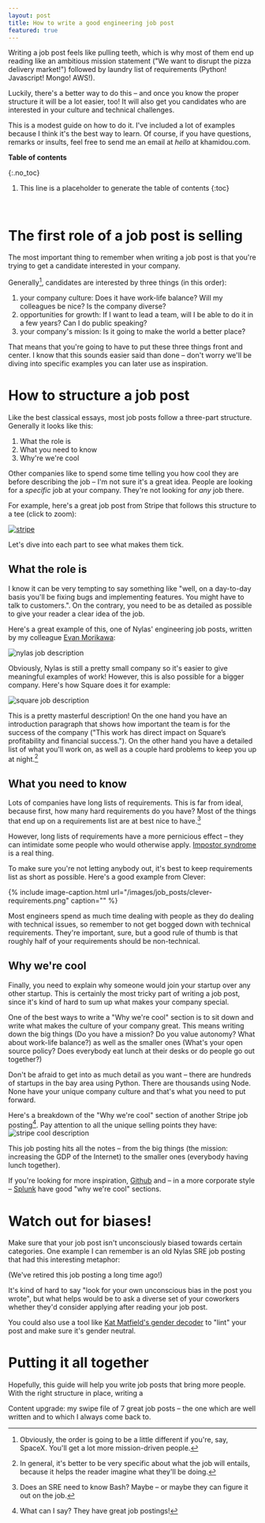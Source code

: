 ```yaml
---
layout: post
title: How to write a good engineering job post
featured: true
---
```

Writing a job post feels like pulling teeth, which is why most of them end up reading like an ambitious mission statement ("We want to disrupt the pizza delivery market!") followed by laundry list of requirements (Python! Javascript! Mongo! AWS!).

Luckily, there's a better way to do this – and once you know the proper structure it will be a lot easier, too! It will also get you candidates who are interested in your culture and technical challenges.

This is a modest guide on how to do it. I've included a lot of examples because I think it's the best way to learn. Of course, if you have questions, remarks or insults, feel free to send me an email at *hello* at khamidou.com.

**Table of contents**

{:.no_toc}

1. This line is a placeholder to generate the table of contents
{:toc}

<br>

# The first role of a job post is selling

The most important thing to remember when writing a job post is that you're trying to get a candidate interested in your company.

Generally[^spacex], candidates are interested by three things (in this order):

1. your company culture: Does it have work-life balance? Will my colleagues be nice? Is the company diverse?
2. opportunities for growth: If I want to lead a team, will I be able to do it in a few years? Can I do public speaking?
3. your company's mission: Is it going to make the world a better place?

That means that you're going to have to put these three things front and center. I know that this sounds easier said than done – don't worry we'll be diving into specific examples you can later use as inspiration.

# How to structure a job post

Like the best classical essays, most job posts follow a three-part structure. Generally it looks like this:
1. What the role is
2. What you need to know
3. Why're we're cool

Other companies like to spend some time telling you how cool they are before describing the job – I'm not sure it's a great idea. People are looking for a *specific* job at your company. They're not looking for *any* job there.

For example, here's a great job post from Stripe that follows this structure to a tee (click to zoom):

<a href='/images/job_posts/stripe-web-engineer-annotated.png'>
    <img alt='stripe' src='/images/job_posts/stripe-web-engineer-annotated.png' />
</a>

Let's dive into each part to see what makes them tick.

## What the role is

I know it can be very tempting to say something like "well, on a day-to-day basis you'll be fixing bugs and implementing features. You might have to talk to customers.". On the contrary, you need to be as detailed as possible to give your reader a clear idea of the job.

Here's a great example of this, one of Nylas' engineering job posts, written by my colleague [Evan Morikawa](http://evanmorikawa.com/):

![nylas job description](/images/job_posts/nylas-job-description.png)

Obviously, Nylas is still a pretty small company so it's easier to give meaningful examples of work! However, this is also possible for a bigger company. Here's how Square does it for example:

![square job description](/images/job_posts/square-job-description.png)

This is a pretty masterful description! On the one hand you have an introduction paragraph that shows how important the team is for the success of the company ("This work has direct impact on Square’s profitability and financial success."). On the other hand you have a detailed list of what you'll work on, as well as a couple hard problems to keep you up at night.[^specific]

## What you need to know

Lots of companies have long lists of requirements. This is far from ideal, because first, how many hard requirements do you have? Most of the things that end up on a requirements list are at best nice to have.[^bash]

However, long lists of requirements have a more pernicious effect – they can intimidate some people who would otherwise apply. [Impostor syndrome](https://en.wikipedia.org/wiki/Impostor_syndrome) is a real thing.

To make sure you're not letting anybody out, it's best to keep requirements list as short as possible. Here's a good example from Clever:

{% include image-caption.html url="/images/job_posts/clever-requirements.png"
                              caption="" %}

Most engineers spend as much time dealing with people as they do dealing with technical issues, so remember to not get bogged down with technical requirements. They're important, sure, but a good rule of thumb is that roughly half of your requirements should be non-technical.

## Why we're cool

Finally, you need to explain why someone would join your startup over any other startup. This is certainly the most tricky part of writing a job post, since it's kind of hard to sum up what makes your company special.

One of the best ways to write a "Why we're cool" section is to sit down and write what makes the culture of your company great. This means writing down the big things (Do you have a mission? Do you value autonomy? What about work-life balance?) as well as the smaller ones (What's your open source policy? Does everybody eat lunch at their desks or do people go out together?)

Don't be afraid to get into as much detail as you want – there are hundreds of startups in the bay area using Python. There are thousands using Node. None have your unique company culture and that's what you need to put forward.

Here's a breakdown of the "Why we're cool" section of another Stripe job posting[^whatcani]. Pay attention to all the unique selling points they have:
![stripe cool description](/images/job_posts/stripe-cool.png)

This job posting hits all the notes – from the big things (the mission: increasing the GDP of the Internet) to the smaller ones (everybody having lunch together).

If you're looking for more inspiration, [Github](/images/job_posts/github-cool.png) and – in a more corporate style – [Splunk](/images/job_posts/splunk-cool.png) have good "why we're cool" sections.

# Watch out for biases!

Make sure that your job post isn't unconsciously biased towards certain categories. One example I can remember is an old Nylas SRE job posting that had this interesting metaphor:

(We've retired this job posting a long time ago!)

It's kind of hard to say "look for your own unconscious bias in the post you wrote", but what helps would be to ask a diverse set of your coworkers whether they'd consider applying after reading your job post.

You could also use a tool like [Kat Matfield's gender decoder](http://gender-decoder.katmatfield.com/) to "lint" your post and make sure it's gender neutral.

# Putting it all together

Hopefully, this guide will help you write job posts that bring more people. With the right structure in place, writing a

Content upgrade: my swipe file of 7 great job posts – the one which are well written and to which I always come back to.

[^website]: Sometimes, even before your corporate website. For example, if they found your post through a job board.
[^spacex]: Obviously, the order is going to be a little different if you're, say, SpaceX. You'll get a lot more mission-driven people.
[^requirements]: Take a junior engineer for example. Do you have that many requirements, besides knowing how to code, being easy to work with and not needing too much supervision?
[^bash]: Does an SRE need to know Bash? Maybe – or maybe they can figure it out on the job.
[^copypasta]: The good news is that if you've figured out how to write it, you can just copy-paste it into all your job posts!
[^whatcani]: What can I say? They have great job postings!
[^specific]: In general, it's better to be very specific about what the job will entails, because it helps the reader imagine what they'll be doing.
